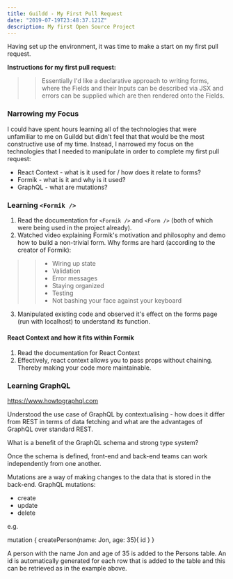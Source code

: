 ```yaml
---
title: Guildd - My First Pull Request
date: "2019-07-19T23:48:37.121Z"
description: My first Open Source Project
---
```


Having set up the environment, it was time to make a start on my first pull request. 

**Instructions for my first pull request:**

>> Essentially I'd like a declarative approach to writing forms, where the Fields and their Inputs can be described via JSX and errors can be supplied which are then rendered onto the Fields.

### Narrowing my Focus

I could have spent hours learning all of the technologies that were unfamiliar to me on Guildd but didn't feel that that would be the most constructive use of my time. Instead, I narrowed my focus on the technologies that I needed to manipulate in order to complete my first pull request:

* React Context - what is it used for / how does it relate to forms?
* Formik - what is it and why is it used?
* GraphQL - what are mutations?

### Learning `<Formik />`

1. Read the documentation for `<Formik />` and `<Form />` (both of which were being used in the project already).
2. Watched video explaining Formik's motivation and philosophy and demo how to build a non-trivial form.
Why forms are hard (according to the creator of Formik):
>>* Wiring up state
>>* Validation
>>* Error messages
>>* Staying organized
>>* Testing
>>* Not bashing your face against your keyboard 
3. Manipulated existing code and observed it's effect on the forms page (run with localhost) to understand its function.


#### React Context and how it fits within Formik

1. Read the documentation for React Context
2. Effectively, react context allows you to pass props without chaining. Thereby making your code more maintainable. 

### Learning GraphQL

https://www.howtographql.com

Understood the use case of GraphQL by contextualising - how does it differ from REST in terms of data fetching and what are the advantages of GraphQL over standard REST.

What is a benefit of the GraphQL schema and strong type system?

Once the schema is defined, front-end and back-end teams can work independently from one another. 

Mutations are a way of making changes to the data that is stored in the back-end. 
GraphQL mutations:
* create
* update
* delete

e.g.

mutation {
  createPerson(name: Jon, age: 35){
    id
  }
}

A person with the name Jon and age of 35 is added to the Persons table. An id is automatically generated for each row that is added to the table and this can be retrieved as in the example above. 









